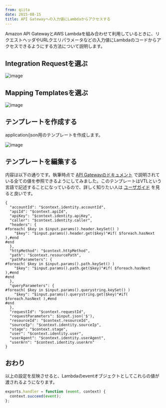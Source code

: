 ```yaml
---
from: qiita
date: 2015-08-15
title: API Gatewayへの入力値にLambdaからアクセスする
---
```


Amazon API GatewayとAWS Lambdaを組み合わせて利用しているときに、リクエストヘッダやURLクエリパラメータなどの入力値にLambdaのコードからアクセスできるようにする方法について説明します。

## Integration Requestを選ぶ
![image](https://qiita-image-store.s3.amazonaws.com/0/4365/65d9c0c7-0686-c9b9-7670-6feeeb9a97b2.png)

## Mapping Templatesを選ぶ
![image](https://qiita-image-store.s3.amazonaws.com/0/4365/09eaa051-5d90-c624-9e75-ce02120e7cc9.png)

## テンプレートを作成する
application/json用のテンプレートを作成します。

![image](https://qiita-image-store.s3.amazonaws.com/0/4365/4279da3a-0d53-68de-058e-f180ee60aaf5.png)

## テンプレートを編集する
内容は以下の通りです。執筆時点で [API Gatewayのドキュメント](http://docs.aws.amazon.com/ja_jp/apigateway/latest/developerguide/api-gateway-mapping-template-reference.html) で説明されている全ての値を参照できるようにしてみました。このテンプレートはVTLという言語で記述することになっているので、詳しく知りたい人は [ユーザガイド](http://velocity.apache.org/engine/devel/user-guide.html) を見ると良いです。

```
{
  "accountId": "$context.identity.accountId",
  "apiId": "$context.apiId",
  "apiKey": "$context.identity.apiKey",
  "caller": "$context.identity.caller",
  "headers": {
#foreach( $key in $input.params().header.keySet() )
    "$key": "$input.params().header.get($key)"#if( $foreach.hasNext ),#end
#end
  },
  "httpMethod": "$context.httpMethod",
  "path": "$context.resourcePath",
  "pathParameters": {
#foreach( $key in $input.params().path.keySet() )
    "$key": "$input.params().path.get($key)"#if( $foreach.hasNext ),#end
#end
  },
  "queryParameters": {
#foreach( $key in $input.params().querystring.keySet() )
    "$key": "$input.params().querystring.get($key)"#if( $foreach.hasNext ),#end
#end
  },
  "requestId": "$context.requestId",
  "requestParameters": $input.json('$'),
  "resourceId": "$context.resourceId",
  "sourceIp": "$context.identity.sourceIp",
  "stage": "$context.stage",
  "user": "$context.identity.user",
  "userAgent": "$context.identity.userAgent",
  "userArn": "$context.identity.userArn"
}
```

## おわり
以上の設定を反映させると、Lambdaのeventオブジェクトとしてこれらの値が渡されるようになります。

```js
exports.handler = function (event, context) {
  context.succeed(event);
};
```
